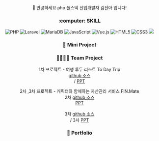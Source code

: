 <div align=center>
  <p> 👋 안녕하세요 php 풀스택 신입개발자 김진아 입니다! </p>
</div>
  
<div align=center>
  <h3 align="center"><b> :computer: SKILL </b></h3>
  <p align="center">
    <img alt="PHP" src ="https://img.shields.io/badge/PHP-777BB4.svg?&style=flat-square&logo=PHP&logoColor=white"/>
    <img alt="Laravel" src="https://img.shields.io/badge/Laravel-FF2D20?style=flat-square&logo=Laravel&logoColor=white">
    <img alt="MariaDB" src ="https://img.shields.io/badge/MariaDB-003545.svg?&style=flat-square&logo=MariaDB&logoColor=white"/>
    <img alt="JavaScript" src="https://img.shields.io/badge/JavaScript-F7DF1E?style=flat-square&logo=javascript&logoColor=black">
    <img alt="Vue.js" src="https://img.shields.io/badge/Vue.js-4FC08D?style=flat-square&logo=Vue.js&logoColor=white">
    <img alt="HTML5" src="https://img.shields.io/badge/HTML5-E34F26?style=flat-square&logo=html5&logoColor=white">
    <img alt="CSS3" src="https://img.shields.io/badge/CSS-1572B6?style=flat-square&logo=css3&logoColor=white">
    <img src="https://img.shields.io/badge/Bootstrap-7952B3?style=flat-square&logo=BootstraplogoColor=#FFFFFF"/>
 </p>

 <h3 align="center"><b>👩 Mini Project </b></h3>
 <p> </p>
 <p> </p>
 
 <h3 align="center"><b>👩‍👩‍👧‍👦 Team Project </b></h3>
 <p> 1차 프로젝트 - 여행 투두 리스트 To Day Trip 
   <br>
   <a href="https://github.com/PHP-506-1/PHP_1STPJ">github 소스</a><br> /
   <a href="https://www.canva.com/design/DAFg_xMHO8g/lkC85MyVEzOh9occNkLo7Q/edit?utm_content=DAFg_xMHO8g&utm_campaign=designshare&utm_medium=link2&utm_source=sharebutton"> PPT</a><br>
 </p>
 <p> 2차 ,3차 프로젝트 - 캐릭터와 함께하는 자산관리 서비스 FIN.Mate 
   <br>
 2차 
 <a href="https://github.com/PHP-506-Money/2nd_project_v2">github 소스</a><br>
 <a href="https://www.canva.com/design/DAFnEcnBGaU/K_kCQ6fQAn2AzgaaI5ULEA/edit?utm_content=DAFnEcnBGaU&utm_campaign=designshare&utm_medium=link2&utm_source=sharebutton">PPT</a><br>
   <br>
 3차 <a href="https://github.com/PHP-506-Money/3rd_project"> github 소스</a><br>  / 
 3차 <a href="https://www.canva.com/design/DAFpnSI6ZK8/Gk4uoCfI-7-dKKoVfqFjGg/edit?utm_content=DAFpnSI6ZK8&utm_campaign=designshare&utm_medium=link2&utm_source=sharebutton">PPT</a><br>
 </p>
 
<h3 align="center"><b>🔎 Portfolio </b></h3>

</div>


<!--
**Headh1/Headh1** is a ✨ _special_ ✨ repository because its `README.md` (this file) appears on your GitHub profile.

Here are some ideas to get you started:

- 🔭 I’m currently working on ...
- 🌱 I’m currently learning ...
- 👯 I’m looking to collaborate on ...
- 🤔 I’m looking for help with ...
- 💬 Ask me about ...
- 📫 How to reach me: ...
- 😄 Pronouns: ...
- ⚡ Fun fact: ...
-->
